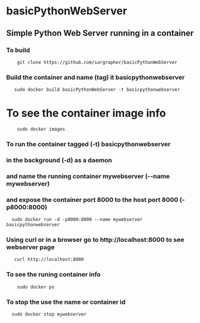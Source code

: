 # basicPythonWebServer
## Simple Python Web Server running in a container

### To build

```    git clone https://github.com/sargrapher/basicPythonWebServer```

### Build the container and name (tag) it basicpythonwebserver 

```   sudo docker build basicPythonWebServer -t basicpythonwebserver```

# To see the container image info

```    sudo docker images```

### To run the container tagged (-t) basicpythonwebserver
### in the background (-d) as a daemon
### and name the running container mywebserver (--name mywebserver)
### and expose the container port 8000 to the host port 8000 (-p8000:8000)

```   sudo docker run -d -p8000:8000 --name mywebserver basicpythonwebserver ```

### Using curl or in a browser go to http://localhost:8000 to see webserver page

```    curl http://localhost:8000 ```

### To see the runing container info

```    sudo docker ps```

### To stop the use the name or container id

```   sudo docker stop mywebserver ```
